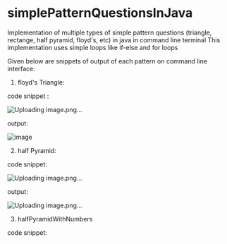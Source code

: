 # simplePatternQuestionsInJava
Implementation of multiple types of simple pattern questions (triangle, rectange, half pyramid, floyd's, etc) in java in command line terminal
This implementation uses simple loops like if-else and for loops

Given below are snippets of output of each pattern on command line interface:

1. floyd's Triangle:

code snippet :

![Uploading image.png…]()

output:

![image](https://github.com/raghav20232023/simplePatternQuestionsInJava/assets/153320363/685757d9-4e4b-441a-89fc-f4aaa3a92617)

2. half Pyramid:

code snippet:

![Uploading image.png…]()

output:

![Uploading image.png…]()

3. halfPyramidWithNumbers

code snippet:






   
